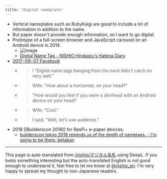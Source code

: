 ```yaml
---
title: "digital nameplate"
---
```


- Vertical nameplates such as RubyKaigi are good to include a lot of information in addition to the name.
- But paper doesn't provide enough information, so I want to go digital.
- Prototype of a full-screen browser and JavaScript carousel on an Android device in 2014.
    - ![image](https://cdn-ak.f.st-hatena.com/images/fotolife/n/nishiohirokazu/20141223/20141223223337.png)
    - [Digital Name Tag - NISHIO Hirokazu's Hatena Diary](http://d.hatena.ne.jp/nishiohirokazu/20141223/1419301190)
- [2017−09−07 Facebook](https://www.facebook.com/nishiohirokazu/posts/10213244368680304?__tn__=-R)
    - >  I "Digital name tags hanging from the neck didn't catch on very well."
    - >  Wife: "How about a horizontal, on your head?"
    - >  "How would you feel if you were a skinhead with an Android device on your head?
    - >  Wife: "Cool."
    - >  I said, "Well, let's use audience."
- 2018 [[Builderscon 2018]] for RasPi+ e-paper devices.
    - [builderscon tokyo 2018 reminds us of the depth of nametags. - I'm going to be there. betaban](https://tekitoh-memdhoi.info/views/785)

---
This page is auto-translated from [/nishio/デジタル名札](https://scrapbox.io/nishio/デジタル名札) using DeepL. If you looks something interesting but the auto-translated English is not good enough to understand it, feel free to let me know at [@nishio_en](https://twitter.com/nishio_en). I'm very happy to spread my thought to non-Japanese readers.